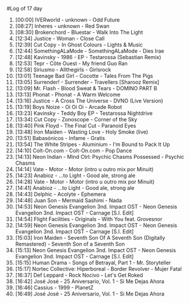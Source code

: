 #Log of 17 day

1. [00:00] IVERworld - unknown - Odd Future
1. [08:27] Inheres - unknown - Red Swan
1. [08:30] Brokenchord - Bluestar - Walk Into The Light
1. [12:34] Justice - Woman - Close Call
1. [12:39] Cut Copy - In Ghost Colours - Lights & Music
1. [12:44] SomethingALaMode - SomethingALaMode - Dies Irae
1. [12:48] Kavinsky - 1986 - EP - Testarossa (Sebastian Remix)
1. [12:53] Tepr - Côte Ouest - My friend Guo Ran
1. [12:58] Siriusmo - Allthegirls - Girlsrock
1. [13:01] Teenage Bad Girl - Cocotte - Tales From The Pigs
1. [13:05] Surrender! - Surrender - Travellers [Sharooz Remix]
1. [13:09] Mr. Flash - Blood Sweat & Tears - DOMINO PART B
1. [13:13] Phonat - Phonat - A Warm Welcome
1. [13:16] Justice - A Cross The Universe - DVNO (Live Version)
1. [13:19] Boys Noize - Oi Oi Oi - Arcade Robot
1. [13:23] Kavinsky - Teddy Boy EP - Testarossa Nightdrive
1. [13:34] Cut Copy - Zonoscope - Corner of the Sky
1. [13:40] Pink Floyd - The Final Cut - Paranoid Eyes
1. [13:48] Iron Maiden - Wasting Love - Holy Smoke (live)
1. [13:51] Babasónicos - Infame - Gratis
1. [13:54] The White Stripes - Aluminium - I'm Bound to Pack It Up
1. [14:10] Colt-On.com - Colt-On.com - Pop Dance
1. [14:13] Neon Indian - Mind Ctrl: Psychic Chasms Possessed - Psychic Chasms
1. [14:14] Vate - Motor - Motor (intro u outro mix por Minuit)
1. [14:23] Anabioz - ...to Light - Good ale, strong ale
1. [14:28] Vate - Motor - Motor (intro u outro mix por Minuit)
1. [14:41] Anabioz - ...to Light - Good ale, strong ale
1. [14:43] Delphic - Acolyte - Ephemera
1. [14:48] Juan Son - Mermaid Sashimi - Nada
1. [14:53] Neon Genesis Evangelion 3nd. Impact OST - Neon Genesis Evangelion 3nd. Impact OST - Carnage [S.I. Edit]
1. [14:54] Flight Facilities - Originals - With You feat. Grovesnor
1. [14:59] Neon Genesis Evangelion 3nd. Impact OST - Neon Genesis Evangelion 3nd. Impact OST - Carnage [S.I. Edit]
1. [15:03] Iron Maiden - Seventh Son Of A Seventh Son (Digitally Remastered) - Seventh Son of a Seventh Son
1. [15:13] Neon Genesis Evangelion 3nd. Impact OST - Neon Genesis Evangelion 3nd. Impact OST - Carnage [S.I. Edit]
1. [15:15] Human Drama - Songs of Betrayal, Part 1 - Mr. Storyteller
1. [15:17] Nortec Collective: Hiperboreal - Border Revolver - Mujer Fatal
1. [16:37] Def Leppard - Rock Nocivo - Let's Get Roked
1. [16:42] José José - 25 Aniversario, Vol. 1 - Si Me Dejas Ahora
1. [16:46] Cassius - 1999 - PlanetZ
1. [16:49] José José - 25 Aniversario, Vol. 1 - Si Me Dejas Ahora
